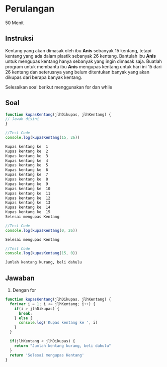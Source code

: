 # Perulangan 

50 Menit

## Instruksi
Kentang yang akan dimasak oleh ibu **Anis** sebanyak 15 kentang, tetapi kentang yang ada dalam plastik sebanyak 26 kentang. Bantulah ibu **Anis** untuk mengupas kentang hanya sebanyak yang ingin dimasak saja.
Buatlah program untuk membantu ibu **Anis** mengupas kentang untuk hari ini 15 dari 26 kentang dan seterusnya yang belum ditentukan banyak yang akan dikupas dari berapa banyak kentang.

Selesaikan soal berikut menggunakan for dan while

## Soal

```javascript
function kupasKentang(jlhDikupas, jlhKentang) {
// Jawab disini
}
```

```javascript
//Test Code
console.log(kupasKentang(15, 26))  
```

```bash
Kupas kentang ke  1
Kupas kentang ke  2
Kupas kentang ke  3
Kupas kentang ke  4
Kupas kentang ke  5
Kupas kentang ke  6
Kupas kentang ke  7
Kupas kentang ke  8
Kupas kentang ke  9
Kupas kentang ke  10
Kupas kentang ke  11
Kupas kentang ke  12
Kupas kentang ke  13
Kupas kentang ke  14
Kupas kentang ke  15
Selesai mengupas Kentang
```

```javascript
//Test Code
console.log(kupasKentang(0, 26))  
```

```bash
Selesai mengupas Kentang
```

```javascript
//Test Code
console.log(kupasKentang(15, 0))  
```

```bash
Jumlah kentang kurang, beli dahulu
```

## Jawaban

1. Dengan for

```javascript
function kupasKentang(jlhDikupas, jlhKentang) {
  for(var i = 1; i <= jlhKentang; i++) {
    if(i > jlhDikupas) {
      break;
    } else {
      console.log('Kupas kentang ke ', i)
    }
  }

  if(jlhKentang < jlhDikupas) {
    return "Jumlah kentang kurang, beli dahulu"
  }
  return 'Selesai mengupas Kentang'
}
```
